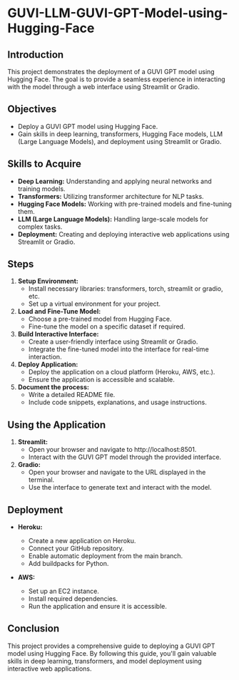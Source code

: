 # GUVI-LLM-GUVI-GPT-Model-using-Hugging-Face

## Introduction
This project demonstrates the deployment of a GUVI GPT model using Hugging Face. The goal is to provide a seamless experience in interacting with the model through a web interface using Streamlit or Gradio.

## Objectives

- Deploy a GUVI GPT model using Hugging Face.
- Gain skills in deep learning, transformers, Hugging Face models, LLM (Large Language Models), 
  and deployment using Streamlit or Gradio.

## Skills to Acquire

- **Deep Learning:** Understanding and applying neural networks and training models.
- **Transformers:** Utilizing transformer architecture for NLP tasks.
- **Hugging Face Models:** Working with pre-trained models and fine-tuning them.
- **LLM (Large Language Models):** Handling large-scale models for complex tasks.
- **Deployment:** Creating and deploying interactive web applications using Streamlit or Gradio.

## Steps

1. **Setup Environment:**
    - Install necessary libraries: transformers, torch, streamlit or gradio, etc.
    - Set up a virtual environment for your project.
2. **Load and Fine-Tune Model:**
    - Choose a pre-trained model from Hugging Face.
    - Fine-tune the model on a specific dataset if required.
3. **Build Interactive Interface:**
    - Create a user-friendly interface using Streamlit or Gradio.
    - Integrate the fine-tuned model into the interface for real-time interaction.
4. **Deploy Application:**
    - Deploy the application on a cloud platform (Heroku, AWS, etc.).
    - Ensure the application is accessible and scalable.
5. **Document the process:**
    - Write a detailed README file.
    - Include code snippets, explanations, and usage instructions.
  
## Using the Application

1. **Streamlit:**
    - Open your browser and navigate to http://localhost:8501.
    - Interact with the GUVI GPT model through the provided interface.
2. **Gradio:**
    - Open your browser and navigate to the URL displayed in the terminal.
    - Use the interface to generate text and interact with the model.
  
## Deployment

- **Heroku:**
   - Create a new application on Heroku.
   - Connect your GitHub repository.
   - Enable automatic deployment from the main branch.
   - Add buildpacks for Python.
 
- **AWS:**
   - Set up an EC2 instance.
   - Install required dependencies.
   - Run the application and ensure it is accessible.

 ## Conclusion
   This project provides a comprehensive guide to deploying a GUVI GPT model using Hugging Face. By following this guide, you'll gain valuable skills in deep learning, transformers, and model deployment using interactive web applications.
     
    
   
